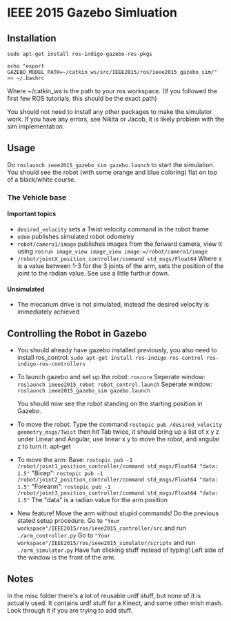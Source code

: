# IEEE 2015 Gazebo Simluation

## Installation

```sudo apt-get install ros-indigo-gazebo-ros-pkgs```

```echo "export GAZEBO_MODEL_PATH=~/catkin_ws/src/IEEE2015/ros/ieee2015_gazebo_sim/" >> ~/.bashrc```

Where ~/catkin_ws is the path to your ros workspace. (If you followed the first few ROS tutorials, this should be the exact path)

You should not need to install any other packages to make the simulator work. If you have any errors, see Nikita or Jacob, it is likely  problem with the sim implementation.

## Usage

Do 
```roslaunch ieee2015_gazebo_sim gazebo.launch```
to start the simulation. You should see the robot (with some orange and blue coloring) flat on top of a black/white course.

### The Vehicle base

#### Important topics
* `desired_velocity` sets a Twist velocity command in the robot frame
* `odom` publishes simulated robot odometry
* `robot/camera1/image` publishes images from the forward camera, view it using ```rosrun image_view image_view image:=/robot/camera1/image```
* `/robot/jointX_position_controller/command std_msgs/Float64` Where x is a value between 1-3 for the 3 joints of the arm, sets the position of the joint to the radian value.  See use a little furthur down.

#### Unsimulated

* The mecanum drive is not simulated, instead the desired velocity is immediately achieved

## Controlling the Robot in Gazebo

* You should already have gazebo installed previously, you also need to install ros_control:
  ```sudo apt-get install ros-indigo-ros-control ros-indigo-ros-controllers```

* To launch gazebo and set up the robot:
  `roscore`
  Seperate window:
  `roslaunch ieeee2015_robot robot_control.launch`
  Seperate window:
  `roslaunch ieee2015_gazebo_sim gazebo.launch`

  You should now see the robot standing on the starting position in Gazebo.

* To move the robot:
  Type the command ```rostopic pub /desired_velocity geometry_msgs/Twist``` then hit Tab twice, it should bring up a   list of x y z under Linear and Angular, use linear x y to move the robot, and angular z to turn it.
apt-get
* To move the arm:
  Base:
  ```rostopic pub -1 /robot/joint1_position_controller/command std_msgs/Float64 "data: 1.5"```
  "Bicep":
  ```rostopic pub -1 /robot/joint2_position_controller/command std_msgs/Float64 "data: 1.5"```
  "Forearm":
  ```rostopic pub -1 /robot/joint3_position_controller/command std_msgs/Float64 "data: 1.5"```
  The "data" is a radian value for the arm position

* New feature! Move the arm without stupid commands!
  Do the previous stated setup procedure.
  Go to ```"Your workspace"/IEEE2015/ros/ieee2015_controller/src``` and run ```./arm_controller.py```
  Go to ```"Your workspace"/IEEE2015/ros/ieee2015_simulator/scripts``` and run ```./arm_simulator.py```
  Have fun clicking stuff instead of typing! Left side of the window is the front of the arm.

## Notes

In the misc folder there's a lot of reusable urdf stuff, but none of it is actually used. 
It contains urdf stuff for a Kinect, and some other mish mash. Look through it if you are trying to add stuff.

